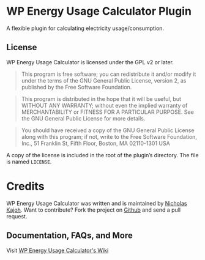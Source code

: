 # WP Energy Usage Calculator Plugin

A flexible plugin for calculating electricity usage/consumption.

## License

WP Energy Usage Calculator is licensed under the GPL v2 or later.

> This program is free software; you can redistribute it and/or modify it under the terms of the GNU General Public License, version 2, as published by the Free Software Foundation.

> This program is distributed in the hope that it will be useful, but WITHOUT ANY WARRANTY; without even the implied warranty of MERCHANTABILITY or FITNESS FOR A PARTICULAR PURPOSE. See the GNU General Public License for more details.

> You should have received a copy of the GNU General Public License along with this program; if not, write to the Free Software Foundation, Inc., 51 Franklin St, Fifth Floor, Boston, MA 02110-1301 USA

A copy of the license is included in the root of the plugin’s directory. The file is named `LICENSE`.

# Credits

WP Energy Usage Calculator was written and is maintained by [Nicholas Kajoh](https://twitter.com/nicholaskajoh/). Want to contribute? Fork the project on [Github](https://github.com/nicholaskajoh/wp-energy-usage-calculator) and send a pull request.

## Documentation, FAQs, and More

Visit [WP Energy Usage Calculator's Wiki](https://github.com/nicholaskajoh/wp-energy-usage-calculator/wiki)
